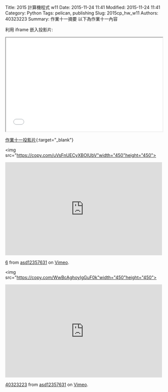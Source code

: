 Title: 2015 計算機程式 w11
Date: 2015-11-24 11:41
Modified: 2015-11-24 11:41
Category: Python
Tags: pelican, publishing
Slug: 2015cp_hw_w11
Authors: 40323223
Summary: 作業十一摘要
以下為作業十一內容

利用 iframe 嵌入投影片:

<iframe src="simplest11.html" width="500" height="300"></iframe>

[作業十一投影片](simplest11.html){:target="_blank"}

<img src="https://copy.com/uVsFnUECyXBOIUbV"width="450"height="450">
<br/>

  <iframe src="https://player.vimeo.com/video/150660902" width="500" height="297" frameborder="0" webkitallowfullscreen mozallowfullscreen allowfullscreen></iframe>
<p><a href="https://vimeo.com/150660902">6</a> from <a href="https://vimeo.com/user45624632">asd12357631</a> on <a href="https://vimeo.com">Vimeo</a>.</p>


<img src="https://copy.com/WwBcAghoyIgGuF0k"width="450"height="450">
<br/>

  <iframe src="https://player.vimeo.com/video/150660901" width="500" height="297" frameborder="0" webkitallowfullscreen mozallowfullscreen allowfullscreen></iframe>
<p><a href="https://vimeo.com/150660901">40323223</a> from <a href="https://vimeo.com/user45624632">asd12357631</a> on <a href="https://vimeo.com">Vimeo</a>.</p>